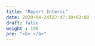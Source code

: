 ```yaml
---
title: "Report Interni"
date: 2020-04-24T22:47:10+02:00
draft: false
weight : 190
pre: "<b> </b>"
---
```

